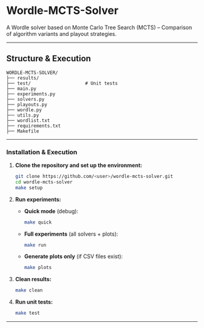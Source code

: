 # Wordle-MCTS-Solver
A Wordle solver based on Monte Carlo Tree Search (MCTS) – Comparison of algorithm variants and playout strategies.

---
##  Structure & Execution
```
WORDLE-MCTS-SOLVER/
├── results/          
├── test/                    # Unit tests       
├── main.py                    
├── experiments.py           
├── solvers.py           
├── playouts.py             
├── wordle.py           
├── utils.py                
├── wordlist.txt          
├── requirements.txt       
├── Makefile                
```

---
###  Installation & Execution
1. **Clone the repository and set up the environment:**
   ```bash
   git clone https://github.com/<user>/wordle-mcts-solver.git
   cd wordle-mcts-solver
   make setup
   ```

2. **Run experiments:**
   - **Quick mode** (debug):
     ```bash
     make quick
     ```
   - **Full experiments** (all solvers + plots):
     ```bash
     make run
     ```
   - **Generate plots only** (if CSV files exist):
     ```bash
     make plots
     ```

3. **Clean results:**
   ```bash
   make clean
   ```

4. **Run unit tests:**
   ```bash
   make test
   ```

---